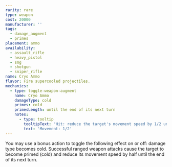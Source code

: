 ```yaml
---
rarity: rare
type: weapon
cost: 20000
manufacturer: ''
tags:
  - damage_augment
  - primes
placement: ammo
availability:
  - assault_rifle
  - heavy_pistol
  - smg
  - shotgun
  - sniper_rifle
name: Cryo Ammo
flavor: Fire supercooled projectiles.
mechanics:
  - type: toggle-weapon-augment
    name: Cryo Ammo
    damageType: cold
    primes: cold
    primesLength: until the end of its next turn
    notes:
      - type: tooltip
        tooltipText: "Hit: reduce the target's movement speed by 1/2 until the end of its next turn"
        text: 'Movement: 1/2'
---
```

You may use a bonus action to toggle the following effect on or off: damage type becomes cold. Successful ranged weapon attacks cause the target to become primed (cold) and reduce its movement speed by half until the end of its next turn.
